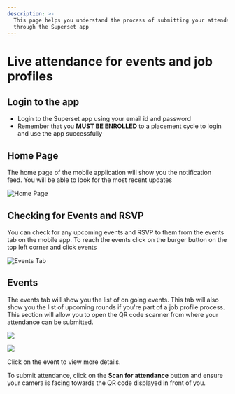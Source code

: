 ```yaml
---
description: >-
  This page helps you understand the process of submitting your attendance
  through the Superset app
---
```


# Live attendance for events and job profiles

## Login to the app

* Login to the Superset app using your email id and password
* Remember that you **MUST BE ENROLLED** to a placement cycle to login and use the app successfully

## Home Page 

The home page of the mobile application will show you the notification feed. You will be able to look for the most recent updates 

![Home Page](.gitbook/assets/events-landing.jpg)

## Checking for Events and RSVP 

You can check for any upcoming events and RSVP to them from the events tab on the mobile app. To reach the events click on the burger button on the top left corner and click events

![Events Tab](.gitbook/assets/events-tab.jpg)

## Events 

The events tab will show you the list of on going events. This tab will also show you the list of upcoming rounds if you're part of a job profile process. This section will allow you to open the QR code scanner from where your attendance can be submitted. 

![](.gitbook/assets/events-list.jpg)

![](.gitbook/assets/record-attendance.jpg)

Click on the event to view more details. 

To submit attendance, click on the **Scan for attendance** button and ensure your camera is facing towards the QR code displayed in front of you. 



